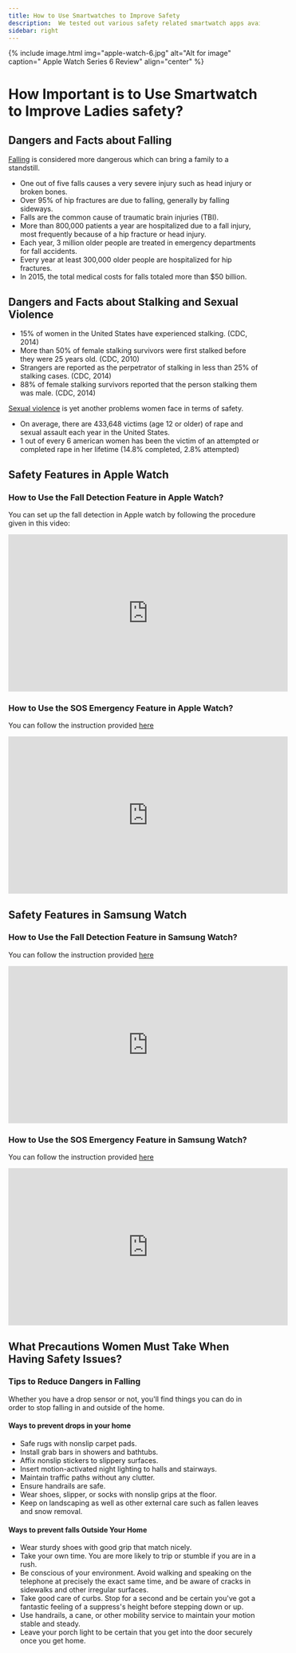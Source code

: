 ```yaml
---
title: How to Use Smartwatches to Improve Safety
description:  We tested out various safety related smartwatch apps available. Find out the FREE...
sidebar: right
---
```

{% include image.html img="apple-watch-6.jpg" alt="Alt for image" caption="
Apple Watch Series 6 Review" align="center" %}
# How Important is to Use Smartwatch to Improve Ladies safety?

## Dangers and Facts about Falling

<a href="https://www.cdc.gov/homeandrecreationalsafety/falls/adultfalls.html" target="_blank">Falling</a> is considered more dangerous which can bring a family to a standstill.

* One out of five falls causes a very severe injury such as head injury or broken bones.
* Over 95% of hip fractures are due to falling, generally by falling sideways.
* Falls are the common cause of traumatic brain injuries (TBI).
* More than 800,000 patients a year are hospitalized due to a fall injury, most frequently because of a hip fracture or head injury.
* Each year, 3 million older people are treated in emergency departments for fall accidents.
* Every year at least 300,000 older people are hospitalized for hip fractures.
* In 2015, the total medical costs for falls totaled more than $50 billion.

## Dangers and Facts about Stalking and Sexual Violence

* 15% of women in the United States have experienced stalking. (CDC, 2014)
* More than 50% of female stalking survivors were first stalked before they were 25 years old. (CDC, 2010)
* Strangers are reported as the perpetrator of stalking in less than 25% of stalking cases. (CDC, 2014)
* 88% of female stalking survivors reported that the person stalking them was male. (CDC, 2014)

<a href="https://www.rainn.org/statistics/victims-sexual-violence" target="_blank">Sexual violence</a> is yet another problems women face in terms of safety.

* On average, there are 433,648 victims (age 12 or older) of rape and sexual assault each year in the United States.
* 1 out of every 6 american women has been the victim of an attempted or completed rape in her lifetime (14.8% completed, 2.8% attempted)

## Safety Features in Apple Watch

### How to Use the Fall Detection Feature in Apple Watch?

You can set up the fall detection in Apple watch by following the procedure given in this video:

<iframe width="560" height="315" src="https://www.youtube.com/embed/eooh2jLA2sQ" frameborder="0" allow="accelerometer; autoplay; clipboard-write; encrypted-media; gyroscope; picture-in-picture" allowfullscreen></iframe>

### How to Use the SOS Emergency Feature in Apple Watch?

You can follow the instruction provided <a href="https://support.apple.com/en-us/HT206983" target="_blank">here</a>

<iframe width="560" height="315" src="https://www.youtube.com/embed/rcqxl4s_dow" frameborder="0" allow="accelerometer; autoplay; clipboard-write; encrypted-media; gyroscope; picture-in-picture" allowfullscreen></iframe>

## Safety Features in Samsung Watch

### How to Use the Fall Detection Feature in Samsung Watch?
You can follow the instruction provided <a href="https://www.tizenhelp.com/ecg-fall-detection-on-galaxy-watch/" target="_blank">here</a>

<iframe width="560" height="315" src="https://www.youtube.com/embed/mO-dmEVrnLE" frameborder="0" allow="accelerometer; autoplay; clipboard-write; encrypted-media; gyroscope; picture-in-picture" allowfullscreen></iframe>

### How to Use the SOS Emergency Feature in Samsung Watch?

You can follow the instruction provided <a href="https://support.apple.com/en-us/HT206983" target="_blank">here</a>

<iframe width="560" height="315" src="https://www.youtube.com/embed/8WJ4Mnjbtik" frameborder="0" allow="accelerometer; autoplay; clipboard-write; encrypted-media; gyroscope; picture-in-picture" allowfullscreen></iframe>

## What Precautions Women Must Take When Having Safety Issues?

### Tips to Reduce Dangers in Falling
Whether you have a drop sensor or not, you'll find things you can do in order to stop falling in and outside of the home.

#### Ways to prevent drops in your home

* Safe rugs with nonslip carpet pads.
* Install grab bars in showers and bathtubs.
* Affix nonslip stickers to slippery surfaces.
* Insert motion-activated night lighting to halls and stairways.
* Maintain traffic paths without any clutter.
* Ensure handrails are safe.
* Wear shoes, slipper, or socks with nonslip grips at the floor.
* Keep on landscaping as well as other external care such as fallen leaves and snow removal.

#### Ways to prevent falls Outside Your Home
* Wear sturdy shoes with good grip that match nicely.
* Take your own time. You are more likely to trip or stumble if you are in a rush.
* Be conscious of your environment. Avoid walking and speaking on the telephone at precisely the exact same time, and be aware of cracks in sidewalks and other irregular surfaces.
* Take good care of curbs. Stop for a second and be certain you've got a fantastic feeling of a suppress's height before stepping down or up.
* Use handrails, a cane, or other mobility service to maintain your motion stable and steady.
* Leave your porch light to be certain that you get into the door securely once you get home.
